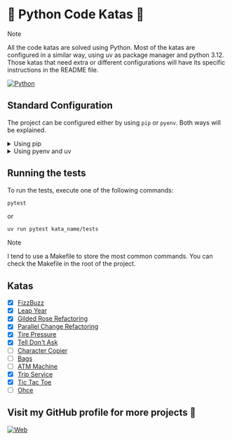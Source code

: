 # :snake: Python Code Katas :snake:

> [!NOTE]
> All the code katas are solved using Python. Most of the katas are configured in a similar way, using uv as package manager and python 3.12.
> Those katas that need extra or different configurations will have its specific instructions in the README file.

[![Python](https://img.shields.io/badge/Python-3.12+-yellow?style=for-the-badge&logo=python&logoColor=white&labelColor=101010)](https://python.org)

## Standard Configuration

The project can be configured either by using `pip` or `pyenv`. Both ways will be explained.

<details><summary>Using pip</summary>

1. Create a virtual environment:
    ```bash
    python -m venv .venv
    ```
2. Activate the virtual environment:
    ```bash
    source .venv/bin/activate # Linux / Mac
    .venv\Scripts\activate # Windows
    ```
3. Install the dependencies:
    ```bash
    pip install -r requirements.txt
    ```
</details>

<details><summary>Using pyenv and uv</summary>

These instructions are extracted from pyenv documentation. You can find everything [here](https://github.com/pyenv/pyenv?tab=readme-ov-file)

1. Install pyenv:
    ```bash
    curl https://pyenv.run | bash
    ```
2. Set you bash profile to load pyenv. In my case I use fish:

    ```bash
    set -Ux PYENV_ROOT $HOME/.pyenv
    fish_add_path $PYENV_ROOT/bin
   
    echo pyenv init - | source >> ~/.config/fish/config.fish
    ```
3. Select the python version you want to use:
    ```bash
    pyenv install 3.12
    pyenv local 3.12
    ```
   
4. Install the dependencies:
    ```bash
    pip install uv
    uv sync --all-groups
    ```
</details>

## Running the tests

To run the tests, execute one of the following commands:

```bash
pytest
```

or

```bash
uv run pytest kata_name/tests
```

> [!NOTE]
> I tend to use a Makefile to store the most common commands. You can check the Makefile in the root of the project.

## Katas

- [x] [FizzBuzz](fizz_buzz/README.md)
- [x] [Leap Year](leap_year/README.md)
- [x] [Gilded Rose Refactoring](gilded_rose/README.md)
- [x] [Parallel Change Refactoring](parallel_change/README.md)
- [x] [Tire Pressure](tire_pressure/README.md)
- [x] [Tell Don't Ask](tell_dont_ask/README.md)
- [ ] [Character Copier](character_copier/README.md)
- [ ] [Bags](bags/README.md)
- [ ] [ATM Machine](atm/README.md)
- [x] [Trip Service](trip_service/README.md)
- [x] [Tic Tac Toe](tic_tac_toe/README.md)
- [ ] [Ohce](ohce/README.md)

## Visit my GitHub profile for more projects 🚀

[![Web](https://img.shields.io/badge/GitHub-Dimanu.py-14a1f0?style=for-the-badge&logo=github&logoColor=white&labelColor=101010)](https://github.com/dimanu-py)
